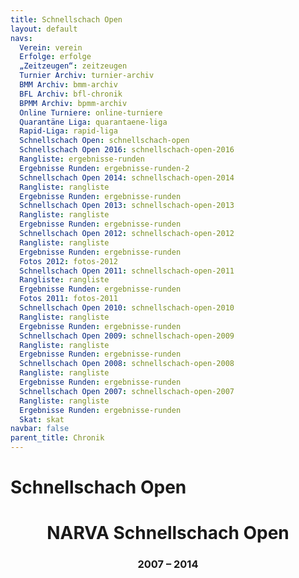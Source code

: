 ```yaml
---
title: Schnellschach Open 
layout: default
navs:
  Verein: verein
  Erfolge: erfolge
  „Zeitzeugen“: zeitzeugen
  Turnier Archiv: turnier-archiv
  BMM Archiv: bmm-archiv
  BFL Archiv: bfl-chronik
  BPMM Archiv: bpmm-archiv
  Online Turniere: online-turniere
  Quarantäne Liga: quarantaene-liga
  Rapid-Liga: rapid-liga
  Schnellschach Open: schnellschach-open
  Schnellschach Open 2016: schnellschach-open-2016
  Rangliste: ergebnisse-runden
  Ergebnisse Runden: ergebnisse-runden-2
  Schnellschach Open 2014: schnellschach-open-2014
  Rangliste: rangliste
  Ergebnisse Runden: ergebnisse-runden
  Schnellschach Open 2013: schnellschach-open-2013
  Rangliste: rangliste
  Ergebnisse Runden: ergebnisse-runden
  Schnellschach Open 2012: schnellschach-open-2012
  Rangliste: rangliste
  Ergebnisse Runden: ergebnisse-runden
  Fotos 2012: fotos-2012
  Schnellschach Open 2011: schnellschach-open-2011
  Rangliste: rangliste
  Ergebnisse Runden: ergebnisse-runden
  Fotos 2011: fotos-2011
  Schnellschach Open 2010: schnellschach-open-2010
  Rangliste: rangliste
  Ergebnisse Runden: ergebnisse-runden
  Schnellschach Open 2009: schnellschach-open-2009
  Rangliste: rangliste
  Ergebnisse Runden: ergebnisse-runden
  Schnellschach Open 2008: schnellschach-open-2008
  Rangliste: rangliste
  Ergebnisse Runden: ergebnisse-runden
  Schnellschach Open 2007: schnellschach-open-2007
  Rangliste: rangliste
  Ergebnisse Runden: ergebnisse-runden
  Skat: skat
navbar: false
parent_title: Chronik
---
```

<div class="post-128 page type-page status-publish hentry" id="post-128">
<h1 class="entry-title">Schnellschach Open</h1>
<div class="entry-content">
<h1 class="heading1" id="a1" style="text-align: center;">NARVA Schnellschach Open</h1>
<h3 class="heading3" id="a2" style="text-align: center;">2007 – 2014</h3>
<div class="supsystic-table-loader spinner"></div><div class="supsystic-tables-wrap" id="supsystic-table-9_16550" style=" visibility: hidden; "><table class="supsystic-table border compact nowrap lightboxImg cell-border" data-auto-index="off" data-currency-format="$1,000.00" data-date-format="DD.MM.YYYY" data-features='["auto_width","after_table_loaded_script"]' data-from-history="0" data-head="on" data-head-rows-count="1" data-id="9" data-lang="German" data-lightbox-img="" data-merged="[]" data-override='{"emptyTable":"","info":"","infoEmpty":"","infoFiltered":"","lengthMenu":"","search":"","zeroRecords":"","file":"German"}' data-pagination-length="50,100,All" data-percent-format="10.00%" data-responsive-mode="0" data-search-value="" data-searching-settings='{"minChars":"0"}' data-time-format="HH:mm" data-title="Die Sieger" data-view-id="9_16550" id="supsystic-table-9"><thead><tr><th class="bold htCenter color-121111 bg-5893a3" data-cell-id="A1" data-cell-type="text" data-db-index="1" data-order="Jahr" data-original-value="Jahr" data-x="0" data-y="1">Jahr </th><th class="bold htCenter color-121111 bg-5893a3" data-cell-id="B1" data-cell-type="text" data-db-index="1" data-order="Sieger" data-original-value="Sieger" data-x="1" data-y="1">Sieger </th><th class="bold htCenter color-121111 bg-5893a3" data-cell-id="C1" data-cell-type="text" data-db-index="1" data-order="Verein" data-original-value="Verein" data-x="2" data-y="1">Verein </th></tr></thead><tbody><tr><td class="" data-cell-format-type="number" data-cell-id="A2" data-cell-type="text" data-db-index="2" data-order="2016" data-original-value="2016" data-x="0" data-y="2">2016 </td><td class="" data-cell-id="B2" data-cell-type="text" data-db-index="2" data-order="Peter Hintze" data-original-value="Peter Hintze" data-x="1" data-y="2">Peter Hintze </td><td class="" data-cell-id="C2" data-cell-type="text" data-db-index="2" data-order="SC Zugzwang 95 e.V." data-original-value="SC Zugzwang 95 e.V." data-x="2" data-y="2">SC Zugzwang 95 e.V. </td></tr><tr><td class="bg-d9d0d9" data-cell-format-type="number" data-cell-id="A3" data-cell-type="text" data-db-index="3" data-order="2015" data-original-value="2015" data-x="0" data-y="3">2015 </td><td class="bg-d9d0d9" data-cell-id="B3" data-cell-type="text" data-db-index="3" data-order="kein Turnier" data-original-value="kein Turnier" data-x="1" data-y="3">kein Turnier </td><td class="bg-d9d0d9" data-cell-id="C3" data-cell-type="text" data-db-index="3" data-order="" data-original-value="" data-x="2" data-y="3"></td></tr><tr><td class="" data-cell-format-type="number" data-cell-id="A4" data-cell-type="text" data-db-index="4" data-order="2014" data-original-value="2014" data-x="0" data-y="4">2014 </td><td class="" data-cell-id="B4" data-cell-type="text" data-db-index="4" data-order="Lars Vollbrecht " data-original-value="Lars Vollbrecht " data-x="1" data-y="4">Lars Vollbrecht </td><td class="" data-cell-id="C4" data-cell-type="text" data-db-index="4" data-order="SF Siemensstadt " data-original-value="SF Siemensstadt " data-x="2" data-y="4">SF Siemensstadt </td></tr><tr><td class="" data-cell-format-type="number" data-cell-id="A5" data-cell-type="text" data-db-index="5" data-order="2013" data-original-value="2013" data-x="0" data-y="5">2013 </td><td class="" data-cell-id="B5" data-cell-type="text" data-db-index="5" data-order="GM Sergey Kalinitschew" data-original-value="GM Sergey Kalinitschew" data-x="1" data-y="5">GM Sergey Kalinitschew </td><td class="" data-cell-id="C5" data-cell-type="text" data-db-index="5" data-order="SC Kreuzberg e.V. " data-original-value="SC Kreuzberg e.V. " data-x="2" data-y="5">SC Kreuzberg e.V. </td></tr><tr><td class="" data-cell-format-type="number" data-cell-id="A6" data-cell-type="text" data-db-index="6" data-order="2012" data-original-value="2012" data-x="0" data-y="6">2012 </td><td class="" data-cell-id="B6" data-cell-type="text" data-db-index="6" data-order="GM Martin Krämer " data-original-value="GM Martin Krämer " data-x="1" data-y="6">GM Martin Krämer </td><td class="" data-cell-id="C6" data-cell-type="text" data-db-index="6" data-order="Sfrd. Berlin 1903 e.V. " data-original-value="Sfrd. Berlin 1903 e.V. " data-x="2" data-y="6">Sfrd. Berlin 1903 e.V. </td></tr><tr><td class="" data-cell-format-type="number" data-cell-id="A7" data-cell-type="text" data-db-index="7" data-order="2011" data-original-value="2011" data-x="0" data-y="7">2011 </td><td class="" data-cell-id="B7" data-cell-type="text" data-db-index="7" data-order="IM Ulf von Herman " data-original-value="IM Ulf von Herman " data-x="1" data-y="7">IM Ulf von Herman </td><td class="" data-cell-id="C7" data-cell-type="text" data-db-index="7" data-order="SK König Tegel 1949 e.V. " data-original-value="SK König Tegel 1949 e.V. " data-x="2" data-y="7">SK König Tegel 1949 e.V. </td></tr><tr><td class="" data-cell-format-type="number" data-cell-id="A8" data-cell-type="text" data-db-index="8" data-order="2010" data-original-value="2010" data-x="0" data-y="8">2010 </td><td class="" data-cell-id="B8" data-cell-type="text" data-db-index="8" data-order="FM Dirk Paulsen " data-original-value="FM Dirk Paulsen " data-x="1" data-y="8">FM Dirk Paulsen </td><td class="" data-cell-id="C8" data-cell-type="text" data-db-index="8" data-order="SG Lasker Steglitz-Wilmersdorf " data-original-value="SG Lasker Steglitz-Wilmersdorf " data-x="2" data-y="8">SG Lasker Steglitz-Wilmersdorf </td></tr><tr><td class="" data-cell-format-type="number" data-cell-id="A9" data-cell-type="text" data-db-index="9" data-order="2009" data-original-value="2009" data-x="0" data-y="9">2009 </td><td class="" data-cell-id="B9" data-cell-type="text" data-db-index="9" data-order="Manfred Lenhardt " data-original-value="Manfred Lenhardt " data-x="1" data-y="9">Manfred Lenhardt </td><td class="" data-cell-id="C9" data-cell-type="text" data-db-index="9" data-order="SC Weisse Dame " data-original-value="SC Weisse Dame " data-x="2" data-y="9">SC Weisse Dame </td></tr><tr><td class="" data-cell-format-type="number" data-cell-id="A10" data-cell-type="text" data-db-index="10" data-order="2008" data-original-value="2008" data-x="0" data-y="10">2008 </td><td class="" data-cell-id="B10" data-cell-type="text" data-db-index="10" data-order="Peter Hintze " data-original-value="Peter Hintze " data-x="1" data-y="10">Peter Hintze </td><td class="" data-cell-id="C10" data-cell-type="text" data-db-index="10" data-order="SC Zugzwang 95 e.V. " data-original-value="SC Zugzwang 95 e.V. " data-x="2" data-y="10">SC Zugzwang 95 e.V. </td></tr><tr><td class="" data-cell-format-type="number" data-cell-id="A11" data-cell-type="text" data-db-index="11" data-order="2007" data-original-value="2007" data-x="0" data-y="11">2007 </td><td class="" data-cell-id="B11" data-cell-type="text" data-db-index="11" data-order="Gregor Spieß " data-original-value="Gregor Spieß " data-x="1" data-y="11">Gregor Spieß </td><td class="" data-cell-id="C11" data-cell-type="text" data-db-index="11" data-order="SV Empor Berlin " data-original-value="SV Empor Berlin " data-x="2" data-y="11">SV Empor Berlin </td></tr></tbody></table><!-- /#supsystic-table-9.supsystic-table --></div><!-- /.supsystic-tables-wrap --><!-- Tables Generator by Supsystic --><!-- Version:1.10.12 --><!-- http://supsystic.com/ -->
<div class="supsystic-table-loader spinner"></div><div class="supsystic-tables-wrap" id="supsystic-table-10_21663" style=" visibility: hidden; "><table class="supsystic-table border compact nowrap lightboxImg cell-border" data-auto-index="off" data-currency-format="$1,000.00" data-date-format="DD.MM.YYYY" data-features='["auto_width"]' data-from-history="0" data-head="on" data-id="10" data-lang="German" data-lightbox-img="" data-merged="[]" data-override='{"file":"German","emptyTable":"","info":"","infoEmpty":"","infoFiltered":"","lengthMenu":"","search":"","zeroRecords":""}' data-pagination-length="50,100,All" data-percent-format="10.00%" data-responsive-mode="0" data-search-value="" data-time-format="HH:mm" data-title="Der Beste U18 Spieler" data-view-id="10_21663" id="supsystic-table-10"><thead><tr><th class="bold color-080808 htCenter bg-5893a3" data-cell-id="A1" data-cell-type="text" data-db-index="1" data-order="Jahr" data-original-value="Jahr" data-x="0" data-y="1">Jahr </th><th class="bold color-080808 htCenter bg-5893a3" data-cell-id="B1" data-cell-type="text" data-db-index="1" data-order="Sieger" data-original-value="Sieger" data-x="1" data-y="1">Sieger </th><th class="bold color-080808 htCenter bg-5893a3" data-cell-id="C1" data-cell-type="text" data-db-index="1" data-order="Verein" data-original-value="Verein" data-x="2" data-y="1">Verein </th></tr></thead><tbody><tr><td class="" data-cell-id="A2" data-cell-type="text" data-db-index="2" data-order="2016" data-original-value="2016" data-x="0" data-y="2">2016 </td><td class="" data-cell-id="B2" data-cell-type="text" data-db-index="2" data-order="Nikolai Nitsche" data-original-value="Nikolai Nitsche" data-x="1" data-y="2">Nikolai Nitsche </td><td class="" data-cell-id="C2" data-cell-type="text" data-db-index="2" data-order="SV Empor Berlin" data-original-value="SV Empor Berlin" data-x="2" data-y="2">SV Empor Berlin </td></tr><tr><td class="bg-d9d0d9" data-cell-id="A3" data-cell-type="text" data-db-index="3" data-order="2015" data-original-value="2015" data-x="0" data-y="3">2015 </td><td class="bg-d9d0d9" data-cell-id="B3" data-cell-type="text" data-db-index="3" data-order="kein Turnier" data-original-value="kein Turnier" data-x="1" data-y="3">kein Turnier </td><td class="bg-d9d0d9" data-cell-id="C3" data-cell-type="text" data-db-index="3" data-order="" data-original-value="" data-x="2" data-y="3"></td></tr><tr><td class="" data-cell-id="A4" data-cell-type="text" data-db-index="4" data-order="2014" data-original-value="2014" data-x="0" data-y="4">2014 </td><td class="" data-cell-id="B4" data-cell-type="text" data-db-index="4" data-order="keiner am Start " data-original-value="keiner am Start " data-x="1" data-y="4">keiner am Start </td><td class="" data-cell-id="C4" data-cell-type="text" data-db-index="4" data-order="" data-original-value="" data-x="2" data-y="4"></td></tr><tr><td class="" data-cell-id="A5" data-cell-type="text" data-db-index="5" data-order="2013" data-original-value="2013" data-x="0" data-y="5">2013 </td><td class="" data-cell-id="B5" data-cell-type="text" data-db-index="5" data-order="Jirawat Wierzbicki " data-original-value="Jirawat Wierzbicki " data-x="1" data-y="5">Jirawat Wierzbicki </td><td class="" data-cell-id="C5" data-cell-type="text" data-db-index="5" data-order="TuS Makkabi Berlin " data-original-value="TuS Makkabi Berlin " data-x="2" data-y="5">TuS Makkabi Berlin </td></tr><tr><td class="" data-cell-id="A6" data-cell-type="text" data-db-index="6" data-order="2012" data-original-value="2012" data-x="0" data-y="6">2012 </td><td class="" data-cell-id="B6" data-cell-type="text" data-db-index="6" data-order="Nils Torzinski " data-original-value="Nils Torzinski " data-x="1" data-y="6">Nils Torzinski </td><td class="" data-cell-id="C6" data-cell-type="text" data-db-index="6" data-order="Schachunion Berlin e.V. " data-original-value="Schachunion Berlin e.V. " data-x="2" data-y="6">Schachunion Berlin e.V. </td></tr><tr><td class="" data-cell-id="A7" data-cell-type="text" data-db-index="7" data-order="2011" data-original-value="2011" data-x="0" data-y="7">2011 </td><td class="" data-cell-id="B7" data-cell-type="text" data-db-index="7" data-order="Jirawat Wierzbicki " data-original-value="Jirawat Wierzbicki " data-x="1" data-y="7">Jirawat Wierzbicki </td><td class="" data-cell-id="C7" data-cell-type="text" data-db-index="7" data-order="TuS Makkabi Berlin " data-original-value="TuS Makkabi Berlin " data-x="2" data-y="7">TuS Makkabi Berlin </td></tr><tr><td class="" data-cell-id="A8" data-cell-type="text" data-db-index="8" data-order="2010" data-original-value="2010" data-x="0" data-y="8">2010 </td><td class="" data-cell-id="B8" data-cell-type="text" data-db-index="8" data-order="Caner Kazman " data-original-value="Caner Kazman " data-x="1" data-y="8">Caner Kazman </td><td class="" data-cell-id="C8" data-cell-type="text" data-db-index="8" data-order="SV Empor Berlin " data-original-value="SV Empor Berlin " data-x="2" data-y="8">SV Empor Berlin </td></tr><tr><td class="" data-cell-id="A9" data-cell-type="text" data-db-index="9" data-order="2009" data-original-value="2009" data-x="0" data-y="9">2009 </td><td class="" data-cell-id="B9" data-cell-type="text" data-db-index="9" data-order="Jirawat Wierzbicki " data-original-value="Jirawat Wierzbicki " data-x="1" data-y="9">Jirawat Wierzbicki </td><td class="" data-cell-id="C9" data-cell-type="text" data-db-index="9" data-order="SG Grün-Weiß Baumschulenweg " data-original-value="SG Grün-Weiß Baumschulenweg " data-x="2" data-y="9">SG Grün-Weiß Baumschulenweg </td></tr><tr><td class="" data-cell-id="A10" data-cell-type="text" data-db-index="10" data-order="2008" data-original-value="2008" data-x="0" data-y="10">2008 </td><td class="" data-cell-id="B10" data-cell-type="text" data-db-index="10" data-order="Cosmin Alexandru Ivascu " data-original-value="Cosmin Alexandru Ivascu " data-x="1" data-y="10">Cosmin Alexandru Ivascu </td><td class="" data-cell-id="C10" data-cell-type="text" data-db-index="10" data-order="SC Rotation Pankow " data-original-value="SC Rotation Pankow " data-x="2" data-y="10">SC Rotation Pankow </td></tr><tr><td class="" data-cell-id="A11" data-cell-type="text" data-db-index="11" data-order="2007" data-original-value="2007" data-x="0" data-y="11">2007 </td><td class="" data-cell-id="B11" data-cell-type="text" data-db-index="11" data-order="Friedrich Koch " data-original-value="Friedrich Koch " data-x="1" data-y="11">Friedrich Koch </td><td class="" data-cell-id="C11" data-cell-type="text" data-db-index="11" data-order="SV Empor Berlin " data-original-value="SV Empor Berlin " data-x="2" data-y="11">SV Empor Berlin </td></tr></tbody></table><!-- /#supsystic-table-10.supsystic-table --></div><!-- /.supsystic-tables-wrap --><!-- Tables Generator by Supsystic --><!-- Version:1.10.12 --><!-- http://supsystic.com/ -->
<div class="supsystic-table-loader spinner"></div><div class="supsystic-tables-wrap" id="supsystic-table-11_36486" style=" visibility: hidden; "><table class="supsystic-table border compact nowrap lightboxImg cell-border" data-auto-index="off" data-currency-format="$1,000.00" data-date-format="DD.MM.YYYY" data-features='["auto_width"]' data-from-history="0" data-head="on" data-id="11" data-lang="German" data-lightbox-img="" data-merged="[]" data-override='{"file":"German","emptyTable":"","info":"","infoEmpty":"","infoFiltered":"","lengthMenu":"","search":"","zeroRecords":""}' data-pagination-length="50,100,All" data-percent-format="10.00%" data-responsive-mode="0" data-search-value="" data-time-format="HH:mm" data-title="Der Beste Senior" data-view-id="11_36486" id="supsystic-table-11"><thead><tr><th class="bold color-0a0a0a htCenter bg-5893a3" data-cell-id="A1" data-cell-type="text" data-db-index="1" data-order="Jahr" data-original-value="Jahr" data-x="0" data-y="1">Jahr </th><th class="bold color-0a0a0a htCenter bg-5893a3" data-cell-id="B1" data-cell-type="text" data-db-index="1" data-order="Sieger" data-original-value="Sieger" data-x="1" data-y="1">Sieger </th><th class="bold color-0a0a0a htCenter bg-5893a3" data-cell-id="C1" data-cell-type="text" data-db-index="1" data-order="Verein" data-original-value="Verein" data-x="2" data-y="1">Verein </th></tr></thead><tbody><tr><td class="" data-cell-id="A2" data-cell-type="text" data-db-index="2" data-order="2016" data-original-value="2016" data-x="0" data-y="2">2016 </td><td class="" data-cell-id="B2" data-cell-type="text" data-db-index="2" data-order="Dr.Hans Dieter Maetzing " data-original-value="Dr.Hans Dieter Maetzing " data-x="1" data-y="2">Dr.Hans Dieter Maetzing </td><td class="" data-cell-id="C2" data-cell-type="text" data-db-index="2" data-order="SG Narva Berlin e.V. " data-original-value="SG Narva Berlin e.V. " data-x="2" data-y="2">SG Narva Berlin e.V. </td></tr><tr><td class="bg-d9d0d9" data-cell-id="A3" data-cell-type="text" data-db-index="3" data-order="2015" data-original-value="2015" data-x="0" data-y="3">2015 </td><td class="bg-d9d0d9" data-cell-id="B3" data-cell-type="text" data-db-index="3" data-order="kein Turnier" data-original-value="kein Turnier" data-x="1" data-y="3">kein Turnier </td><td class="bg-d9d0d9" data-cell-id="C3" data-cell-type="text" data-db-index="3" data-order="" data-original-value="" data-x="2" data-y="3"></td></tr><tr><td class="" data-cell-id="A4" data-cell-type="text" data-db-index="4" data-order="2014" data-original-value="2014" data-x="0" data-y="4">2014 </td><td class="" data-cell-id="B4" data-cell-type="text" data-db-index="4" data-order="Dr.Hans Dieter Maetzing " data-original-value="Dr.Hans Dieter Maetzing " data-x="1" data-y="4">Dr.Hans Dieter Maetzing </td><td class="" data-cell-id="C4" data-cell-type="text" data-db-index="4" data-order="SG Narva Berlin e.V. " data-original-value="SG Narva Berlin e.V. " data-x="2" data-y="4">SG Narva Berlin e.V. </td></tr><tr><td class="" data-cell-id="A5" data-cell-type="text" data-db-index="5" data-order="2013" data-original-value="2013" data-x="0" data-y="5">2013 </td><td class="" data-cell-id="B5" data-cell-type="text" data-db-index="5" data-order="Dr.Hans Dieter Maetzing " data-original-value="Dr.Hans Dieter Maetzing " data-x="1" data-y="5">Dr.Hans Dieter Maetzing </td><td class="" data-cell-id="C5" data-cell-type="text" data-db-index="5" data-order="SG Narva Berlin e.V. " data-original-value="SG Narva Berlin e.V. " data-x="2" data-y="5">SG Narva Berlin e.V. </td></tr><tr><td class="" data-cell-id="A6" data-cell-type="text" data-db-index="6" data-order="2012" data-original-value="2012" data-x="0" data-y="6">2012 </td><td class="" data-cell-id="B6" data-cell-type="text" data-db-index="6" data-order="Dr.Hans Dieter Maetzing " data-original-value="Dr.Hans Dieter Maetzing " data-x="1" data-y="6">Dr.Hans Dieter Maetzing </td><td class="" data-cell-id="C6" data-cell-type="text" data-db-index="6" data-order="SG Narva Berlin e.V. " data-original-value="SG Narva Berlin e.V. " data-x="2" data-y="6">SG Narva Berlin e.V. </td></tr><tr><td class="" data-cell-id="A7" data-cell-type="text" data-db-index="7" data-order="2011" data-original-value="2011" data-x="0" data-y="7">2011 </td><td class="" data-cell-id="B7" data-cell-type="text" data-db-index="7" data-order="Erik Allgaier " data-original-value="Erik Allgaier " data-x="1" data-y="7">Erik Allgaier </td><td class="" data-cell-id="C7" data-cell-type="text" data-db-index="7" data-order="Betriebsschach BVG Helmholtz " data-original-value="Betriebsschach BVG Helmholtz " data-x="2" data-y="7">Betriebsschach BVG Helmholtz </td></tr><tr><td class="" data-cell-id="A8" data-cell-type="text" data-db-index="8" data-order="2010" data-original-value="2010" data-x="0" data-y="8">2010 </td><td class="" data-cell-id="B8" data-cell-type="text" data-db-index="8" data-order="Werner Püschel " data-original-value="Werner Püschel " data-x="1" data-y="8">Werner Püschel </td><td class="" data-cell-id="C8" data-cell-type="text" data-db-index="8" data-order="SG Lasker Steglitz-Wilmersdorf " data-original-value="SG Lasker Steglitz-Wilmersdorf " data-x="2" data-y="8">SG Lasker Steglitz-Wilmersdorf </td></tr><tr><td class="" data-cell-id="A9" data-cell-type="text" data-db-index="9" data-order="2009" data-original-value="2009" data-x="0" data-y="9">2009 </td><td class="" data-cell-id="B9" data-cell-type="text" data-db-index="9" data-order="Dr.Hans Dieter Maetzing " data-original-value="Dr.Hans Dieter Maetzing " data-x="1" data-y="9">Dr.Hans Dieter Maetzing </td><td class="" data-cell-id="C9" data-cell-type="text" data-db-index="9" data-order="SG Narva Berlin e.V. " data-original-value="SG Narva Berlin e.V. " data-x="2" data-y="9">SG Narva Berlin e.V. </td></tr><tr><td class="" data-cell-id="A10" data-cell-type="text" data-db-index="10" data-order="2008" data-original-value="2008" data-x="0" data-y="10">2008 </td><td class="" data-cell-id="B10" data-cell-type="text" data-db-index="10" data-order="Horst Kaiser " data-original-value="Horst Kaiser " data-x="1" data-y="10">Horst Kaiser </td><td class="" data-cell-id="C10" data-cell-type="text" data-db-index="10" data-order="DB/BSW Deutsche Bahn " data-original-value="DB/BSW Deutsche Bahn " data-x="2" data-y="10">DB/BSW Deutsche Bahn </td></tr><tr><td class="" data-cell-id="A11" data-cell-type="text" data-db-index="11" data-order="2007" data-original-value="2007" data-x="0" data-y="11">2007 </td><td class="" data-cell-id="B11" data-cell-type="text" data-db-index="11" data-order="nicht ausgewertet " data-original-value="nicht ausgewertet " data-x="1" data-y="11">nicht ausgewertet </td><td class="" data-cell-id="C11" data-cell-type="text" data-db-index="11" data-order="" data-original-value="" data-x="2" data-y="11"></td></tr></tbody></table><!-- /#supsystic-table-11.supsystic-table --></div><!-- /.supsystic-tables-wrap --><!-- Tables Generator by Supsystic --><!-- Version:1.10.12 --><!-- http://supsystic.com/ -->
<div class="supsystic-table-loader spinner"></div><div class="supsystic-tables-wrap" id="supsystic-table-12_44160" style=" visibility: hidden; "><table class="supsystic-table border compact nowrap lightboxImg cell-border" data-auto-index="off" data-currency-format="$1,000.00" data-date-format="DD.MM.YYYY" data-features='["auto_width"]' data-from-history="0" data-head="on" data-id="12" data-lang="German" data-lightbox-img="" data-merged="[]" data-override='{"file":"German","emptyTable":"","info":"","infoEmpty":"","infoFiltered":"","lengthMenu":"","search":"","zeroRecords":""}' data-pagination-length="50,100,All" data-percent-format="10.00%" data-responsive-mode="0" data-search-value="" data-time-format="HH:mm" data-title="Der Beste Narva Spieler" data-view-id="12_44160" id="supsystic-table-12"><thead><tr><th class="bold color-080808 bg-5893a3 htCenter" data-cell-id="A1" data-cell-type="text" data-db-index="1" data-order="Jahr" data-original-value="Jahr" data-x="0" data-y="1">Jahr </th><th class="bold color-080808 bg-5893a3 htCenter" data-cell-id="B1" data-cell-type="text" data-db-index="1" data-order="Sieger" data-original-value="Sieger" data-x="1" data-y="1">Sieger </th><th class="bold color-080808 bg-5893a3 htCenter" data-cell-id="C1" data-cell-type="text" data-db-index="1" data-order="Platz Gesamt" data-original-value="Platz Gesamt" data-x="2" data-y="1">Platz Gesamt </th></tr></thead><tbody><tr><td class="" data-cell-id="A2" data-cell-type="text" data-db-index="2" data-order="2016" data-original-value="2016" data-x="0" data-y="2">2016 </td><td class="" data-cell-id="B2" data-cell-type="text" data-db-index="2" data-order="Rudolf Lange" data-original-value="Rudolf Lange" data-x="1" data-y="2">Rudolf Lange </td><td class="" data-cell-id="C2" data-cell-type="text" data-db-index="2" data-order="8." data-original-value="8." data-x="2" data-y="2">8. </td></tr><tr><td class="bg-d9d0d9" data-cell-id="A3" data-cell-type="text" data-db-index="3" data-order="2015" data-original-value="2015" data-x="0" data-y="3">2015 </td><td class="bg-d9d0d9" data-cell-id="B3" data-cell-type="text" data-db-index="3" data-order="kein Turnier" data-original-value="kein Turnier" data-x="1" data-y="3">kein Turnier </td><td class="bg-d9d0d9" data-cell-id="C3" data-cell-type="text" data-db-index="3" data-order="" data-original-value="" data-x="2" data-y="3"></td></tr><tr><td class="" data-cell-id="A4" data-cell-type="text" data-db-index="4" data-order="2014" data-original-value="2014" data-x="0" data-y="4">2014 </td><td class="" data-cell-id="B4" data-cell-type="text" data-db-index="4" data-order="Rudolf Lange " data-original-value="Rudolf Lange " data-x="1" data-y="4">Rudolf Lange </td><td class="" data-cell-id="C4" data-cell-type="text" data-db-index="4" data-order="4." data-original-value="4." data-x="2" data-y="4">4. </td></tr><tr><td class="" data-cell-id="A5" data-cell-type="text" data-db-index="5" data-order="2013" data-original-value="2013" data-x="0" data-y="5">2013 </td><td class="" data-cell-id="B5" data-cell-type="text" data-db-index="5" data-order="Dr.Hans Dieter Maetzing " data-original-value="Dr.Hans Dieter Maetzing " data-x="1" data-y="5">Dr.Hans Dieter Maetzing </td><td class="" data-cell-id="C5" data-cell-type="text" data-db-index="5" data-order="9." data-original-value="9." data-x="2" data-y="5">9. </td></tr><tr><td class="" data-cell-id="A6" data-cell-type="text" data-db-index="6" data-order="2012" data-original-value="2012" data-x="0" data-y="6">2012 </td><td class="" data-cell-id="B6" data-cell-type="text" data-db-index="6" data-order="Dr.Hans Dieter Maetzing " data-original-value="Dr.Hans Dieter Maetzing " data-x="1" data-y="6">Dr.Hans Dieter Maetzing </td><td class="" data-cell-id="C6" data-cell-type="text" data-db-index="6" data-order="11." data-original-value="11." data-x="2" data-y="6">11. </td></tr><tr><td class="" data-cell-id="A7" data-cell-type="text" data-db-index="7" data-order="2011" data-original-value="2011" data-x="0" data-y="7">2011 </td><td class="" data-cell-id="B7" data-cell-type="text" data-db-index="7" data-order="Tomas Segerberg " data-original-value="Tomas Segerberg " data-x="1" data-y="7">Tomas Segerberg </td><td class="" data-cell-id="C7" data-cell-type="text" data-db-index="7" data-order="5." data-original-value="5." data-x="2" data-y="7">5. </td></tr><tr><td class="" data-cell-id="A8" data-cell-type="text" data-db-index="8" data-order="2010" data-original-value="2010" data-x="0" data-y="8">2010 </td><td class="" data-cell-id="B8" data-cell-type="text" data-db-index="8" data-order="Rudolf Lange " data-original-value="Rudolf Lange " data-x="1" data-y="8">Rudolf Lange </td><td class="" data-cell-id="C8" data-cell-type="text" data-db-index="8" data-order="14." data-original-value="14." data-x="2" data-y="8">14. </td></tr><tr><td class="" data-cell-id="A9" data-cell-type="text" data-db-index="9" data-order="2009" data-original-value="2009" data-x="0" data-y="9">2009 </td><td class="" data-cell-id="B9" data-cell-type="text" data-db-index="9" data-order="Dr.Hans Dieter Maetzing " data-original-value="Dr.Hans Dieter Maetzing " data-x="1" data-y="9">Dr.Hans Dieter Maetzing </td><td class="" data-cell-id="C9" data-cell-type="text" data-db-index="9" data-order="4." data-original-value="4." data-x="2" data-y="9">4. </td></tr><tr><td class="" data-cell-id="A10" data-cell-type="text" data-db-index="10" data-order="2008" data-original-value="2008" data-x="0" data-y="10">2008 </td><td class="" data-cell-id="B10" data-cell-type="text" data-db-index="10" data-order="Rudolf Dvorsky " data-original-value="Rudolf Dvorsky " data-x="1" data-y="10">Rudolf Dvorsky </td><td class="" data-cell-id="C10" data-cell-type="text" data-db-index="10" data-order="5." data-original-value="5." data-x="2" data-y="10">5. </td></tr><tr><td class="" data-cell-id="A11" data-cell-type="text" data-db-index="11" data-order="2007" data-original-value="2007" data-x="0" data-y="11">2007 </td><td class="" data-cell-id="B11" data-cell-type="text" data-db-index="11" data-order="Rudolf Dvorsky " data-original-value="Rudolf Dvorsky " data-x="1" data-y="11">Rudolf Dvorsky </td><td class="" data-cell-id="C11" data-cell-type="text" data-db-index="11" data-order="10." data-original-value="10." data-x="2" data-y="11">10. </td></tr></tbody></table><!-- /#supsystic-table-12.supsystic-table --></div><!-- /.supsystic-tables-wrap --><!-- Tables Generator by Supsystic --><!-- Version:1.10.12 --><!-- http://supsystic.com/ -->
<div class="supsystic-table-loader spinner"></div><div class="supsystic-tables-wrap" id="supsystic-table-13_17271" style=" visibility: hidden; "><table class="supsystic-table border compact nowrap lightboxImg cell-border" data-auto-index="off" data-currency-format="$1,000.00" data-date-format="DD.MM.YYYY" data-features='["auto_width"]' data-from-history="0" data-head="on" data-id="13" data-lang="German" data-lightbox-img="" data-merged="[]" data-override='{"file":"German","emptyTable":"","info":"","infoEmpty":"","infoFiltered":"","lengthMenu":"","search":"","zeroRecords":""}' data-pagination-length="50,100,All" data-percent-format="10.00%" data-responsive-mode="0" data-search-value="" data-time-format="HH:mm" data-title="Schnellschach Open Rangliste" data-view-id="13_17271" id="supsystic-table-13"><thead><tr><th class="bold color-000000 htCenter bg-5893a3" data-cell-id="A1" data-cell-type="text" data-db-index="1" data-order="Name" data-original-value="Name" data-x="0" data-y="1">Name </th><th class="bold color-000000 htCenter bg-5893a3" data-cell-id="B1" data-cell-type="text" data-db-index="1" data-order="Punkte" data-original-value="Punkte" data-x="1" data-y="1">Punkte </th><th class="bold color-000000 htCenter bg-5893a3" data-cell-id="C1" data-cell-type="text" data-db-index="1" data-order="Teilnahmen" data-original-value="Teilnahmen" data-x="2" data-y="1">Teilnahmen </th></tr></thead><tbody><tr><td class="" data-cell-id="A2" data-cell-type="text" data-db-index="2" data-order="Lange,Rudolf" data-original-value="Lange,Rudolf" data-x="0" data-y="2">Lange,Rudolf </td><td class="" data-cell-id="B2" data-cell-type="text" data-db-index="2" data-order="22,0" data-original-value="22,0" data-x="1" data-y="2">22,0 </td><td class="" data-cell-id="C2" data-cell-type="text" data-db-index="2" data-order="7" data-original-value="7" data-x="2" data-y="2">7 </td></tr><tr><td class="" data-cell-id="A3" data-cell-type="text" data-db-index="3" data-order="Hahlbohm,Matthias" data-original-value="Hahlbohm,Matthias" data-x="0" data-y="3">Hahlbohm,Matthias </td><td class="" data-cell-id="B3" data-cell-type="text" data-db-index="3" data-order="18,5" data-original-value="18,5" data-x="1" data-y="3">18,5 </td><td class="" data-cell-id="C3" data-cell-type="text" data-db-index="3" data-order="5" data-original-value="5" data-x="2" data-y="3">5 </td></tr><tr><td class="" data-cell-id="A4" data-cell-type="text" data-db-index="4" data-order="Maetzing,Hans-Dieter,Dr." data-original-value="Maetzing,Hans-Dieter,Dr." data-x="0" data-y="4">Maetzing,Hans-Dieter,Dr. </td><td class="" data-cell-id="B4" data-cell-type="text" data-db-index="4" data-order="18,0" data-original-value="18,0" data-x="1" data-y="4">18,0 </td><td class="" data-cell-id="C4" data-cell-type="text" data-db-index="4" data-order="5" data-original-value="5" data-x="2" data-y="4">5 </td></tr><tr><td class="" data-cell-id="A5" data-cell-type="text" data-db-index="5" data-order="Pröschild,Matthias" data-original-value="Pröschild,Matthias" data-x="0" data-y="5">Pröschild,Matthias </td><td class="" data-cell-id="B5" data-cell-type="text" data-db-index="5" data-order="14,5" data-original-value="14,5" data-x="1" data-y="5">14,5 </td><td class="" data-cell-id="C5" data-cell-type="text" data-db-index="5" data-order="4" data-original-value="4" data-x="2" data-y="5">4 </td></tr><tr><td class="" data-cell-id="A6" data-cell-type="text" data-db-index="6" data-order="Wierzbicki,Jan-Daniel" data-original-value="Wierzbicki,Jan-Daniel" data-x="0" data-y="6">Wierzbicki,Jan-Daniel </td><td class="" data-cell-id="B6" data-cell-type="text" data-db-index="6" data-order="14,5" data-original-value="14,5" data-x="1" data-y="6">14,5 </td><td class="" data-cell-id="C6" data-cell-type="text" data-db-index="6" data-order="4" data-original-value="4" data-x="2" data-y="6">4 </td></tr><tr><td class="" data-cell-id="A7" data-cell-type="text" data-db-index="7" data-order="Fitzke,Ulrich" data-original-value="Fitzke,Ulrich" data-x="0" data-y="7">Fitzke,Ulrich </td><td class="" data-cell-id="B7" data-cell-type="text" data-db-index="7" data-order="14,5" data-original-value="14,5" data-x="1" data-y="7">14,5 </td><td class="" data-cell-id="C7" data-cell-type="text" data-db-index="7" data-order="5" data-original-value="5" data-x="2" data-y="7">5 </td></tr><tr><td class="" data-cell-id="A8" data-cell-type="text" data-db-index="8" data-order="Zeidler,Uwe" data-original-value="Zeidler,Uwe" data-x="0" data-y="8">Zeidler,Uwe </td><td class="" data-cell-id="B8" data-cell-type="text" data-db-index="8" data-order="14,5" data-original-value="14,5" data-x="1" data-y="8">14,5 </td><td class="" data-cell-id="C8" data-cell-type="text" data-db-index="8" data-order="4" data-original-value="4" data-x="2" data-y="8">4 </td></tr><tr><td class="" data-cell-id="A9" data-cell-type="text" data-db-index="9" data-order="Segerberg,Tomas" data-original-value="Segerberg,Tomas" data-x="0" data-y="9">Segerberg,Tomas </td><td class="" data-cell-id="B9" data-cell-type="text" data-db-index="9" data-order="13,5" data-original-value="13,5" data-x="1" data-y="9">13,5 </td><td class="" data-cell-id="C9" data-cell-type="text" data-db-index="9" data-order="3" data-original-value="3" data-x="2" data-y="9">3 </td></tr><tr><td class="" data-cell-id="A10" data-cell-type="text" data-db-index="10" data-order="Paulsen,Dirk,FM" data-original-value="Paulsen,Dirk,FM" data-x="0" data-y="10">Paulsen,Dirk,FM </td><td class="" data-cell-id="B10" data-cell-type="text" data-db-index="10" data-order="12,5" data-original-value="12,5" data-x="1" data-y="10">12,5 </td><td class="" data-cell-id="C10" data-cell-type="text" data-db-index="10" data-order="2" data-original-value="2" data-x="2" data-y="10">2 </td></tr><tr><td class="" data-cell-id="A11" data-cell-type="text" data-db-index="11" data-order="Idaczek,Günter" data-original-value="Idaczek,Günter" data-x="0" data-y="11">Idaczek,Günter </td><td class="" data-cell-id="B11" data-cell-type="text" data-db-index="11" data-order="12,0" data-original-value="12,0" data-x="1" data-y="11">12,0 </td><td class="" data-cell-id="C11" data-cell-type="text" data-db-index="11" data-order="3" data-original-value="3" data-x="2" data-y="11">3 </td></tr><tr><td class="" data-cell-id="A12" data-cell-type="text" data-db-index="12" data-order="Krefenstein,Sergej" data-original-value="Krefenstein,Sergej" data-x="0" data-y="12">Krefenstein,Sergej </td><td class="" data-cell-id="B12" data-cell-type="text" data-db-index="12" data-order="11,5" data-original-value="11,5" data-x="1" data-y="12">11,5 </td><td class="" data-cell-id="C12" data-cell-type="text" data-db-index="12" data-order="3" data-original-value="3" data-x="2" data-y="12">3 </td></tr><tr><td class="" data-cell-id="A13" data-cell-type="text" data-db-index="13" data-order="Von Herman,Ulf,IM" data-original-value="Von Herman,Ulf,IM" data-x="0" data-y="13">Von Herman,Ulf,IM </td><td class="" data-cell-id="B13" data-cell-type="text" data-db-index="13" data-order="11,0" data-original-value="11,0" data-x="1" data-y="13">11,0 </td><td class="" data-cell-id="C13" data-cell-type="text" data-db-index="13" data-order="2" data-original-value="2" data-x="2" data-y="13">2 </td></tr><tr><td class="" data-cell-id="A14" data-cell-type="text" data-db-index="14" data-order="Wierzbicki,Jirawat" data-original-value="Wierzbicki,Jirawat" data-x="0" data-y="14">Wierzbicki,Jirawat </td><td class="" data-cell-id="B14" data-cell-type="text" data-db-index="14" data-order="11,0" data-original-value="11,0" data-x="1" data-y="14">11,0 </td><td class="" data-cell-id="C14" data-cell-type="text" data-db-index="14" data-order="4" data-original-value="4" data-x="2" data-y="14">4 </td></tr><tr><td class="" data-cell-id="A15" data-cell-type="text" data-db-index="15" data-order="Kohlmeyer,Dagobert" data-original-value="Kohlmeyer,Dagobert" data-x="0" data-y="15">Kohlmeyer,Dagobert </td><td class="" data-cell-id="B15" data-cell-type="text" data-db-index="15" data-order="10,0" data-original-value="10,0" data-x="1" data-y="15">10,0 </td><td class="" data-cell-id="C15" data-cell-type="text" data-db-index="15" data-order="3" data-original-value="3" data-x="2" data-y="15">3 </td></tr><tr><td class="" data-cell-id="A16" data-cell-type="text" data-db-index="16" data-order="Vu,Philippe" data-original-value="Vu,Philippe" data-x="0" data-y="16">Vu,Philippe </td><td class="" data-cell-id="B16" data-cell-type="text" data-db-index="16" data-order="10,0" data-original-value="10,0" data-x="1" data-y="16">10,0 </td><td class="" data-cell-id="C16" data-cell-type="text" data-db-index="16" data-order="2" data-original-value="2" data-x="2" data-y="16">2 </td></tr><tr><td class="" data-cell-id="A17" data-cell-type="text" data-db-index="17" data-order="Mielke,Sven" data-original-value="Mielke,Sven" data-x="0" data-y="17">Mielke,Sven </td><td class="" data-cell-id="B17" data-cell-type="text" data-db-index="17" data-order="10,0" data-original-value="10,0" data-x="1" data-y="17">10,0 </td><td class="" data-cell-id="C17" data-cell-type="text" data-db-index="17" data-order="3" data-original-value="3" data-x="2" data-y="17">3 </td></tr><tr><td class="" data-cell-id="A18" data-cell-type="text" data-db-index="18" data-order="Kasper,Mike" data-original-value="Kasper,Mike" data-x="0" data-y="18">Kasper,Mike </td><td class="" data-cell-id="B18" data-cell-type="text" data-db-index="18" data-order="9,5" data-original-value="9,5" data-x="1" data-y="18">9,5 </td><td class="" data-cell-id="C18" data-cell-type="text" data-db-index="18" data-order="3" data-original-value="3" data-x="2" data-y="18">3 </td></tr><tr><td class="" data-cell-id="A19" data-cell-type="text" data-db-index="19" data-order="Mahn,Franko" data-original-value="Mahn,Franko" data-x="0" data-y="19">Mahn,Franko </td><td class="" data-cell-id="B19" data-cell-type="text" data-db-index="19" data-order="9,5" data-original-value="9,5" data-x="1" data-y="19">9,5 </td><td class="" data-cell-id="C19" data-cell-type="text" data-db-index="19" data-order="2" data-original-value="2" data-x="2" data-y="19">2 </td></tr><tr><td class="" data-cell-id="A20" data-cell-type="text" data-db-index="20" data-order="Jaeger,Andre" data-original-value="Jaeger,Andre" data-x="0" data-y="20">Jaeger,Andre </td><td class="" data-cell-id="B20" data-cell-type="text" data-db-index="20" data-order="9,0" data-original-value="9,0" data-x="1" data-y="20">9,0 </td><td class="" data-cell-id="C20" data-cell-type="text" data-db-index="20" data-order="2" data-original-value="2" data-x="2" data-y="20">2 </td></tr><tr><td class="" data-cell-id="A21" data-cell-type="text" data-db-index="21" data-order="Poseck,Steffen" data-original-value="Poseck,Steffen" data-x="0" data-y="21">Poseck,Steffen </td><td class="" data-cell-id="B21" data-cell-type="text" data-db-index="21" data-order="9,0" data-original-value="9,0" data-x="1" data-y="21">9,0 </td><td class="" data-cell-id="C21" data-cell-type="text" data-db-index="21" data-order="2" data-original-value="2" data-x="2" data-y="21">2 </td></tr><tr><td class="" data-cell-id="A22" data-cell-type="text" data-db-index="22" data-order="Frübing,Thomas" data-original-value="Frübing,Thomas" data-x="0" data-y="22">Frübing,Thomas </td><td class="" data-cell-id="B22" data-cell-type="text" data-db-index="22" data-order="9,0" data-original-value="9,0" data-x="1" data-y="22">9,0 </td><td class="" data-cell-id="C22" data-cell-type="text" data-db-index="22" data-order="2" data-original-value="2" data-x="2" data-y="22">2 </td></tr><tr><td class="" data-cell-id="A23" data-cell-type="text" data-db-index="23" data-order="Hoffmann,Uwe" data-original-value="Hoffmann,Uwe" data-x="0" data-y="23">Hoffmann,Uwe </td><td class="" data-cell-id="B23" data-cell-type="text" data-db-index="23" data-order="8,5" data-original-value="8,5" data-x="1" data-y="23">8,5 </td><td class="" data-cell-id="C23" data-cell-type="text" data-db-index="23" data-order="2" data-original-value="2" data-x="2" data-y="23">2 </td></tr><tr><td class="" data-cell-id="A24" data-cell-type="text" data-db-index="24" data-order="Mietzelfeldt,Gerhard" data-original-value="Mietzelfeldt,Gerhard" data-x="0" data-y="24">Mietzelfeldt,Gerhard </td><td class="" data-cell-id="B24" data-cell-type="text" data-db-index="24" data-order="8,0" data-original-value="8,0" data-x="1" data-y="24">8,0 </td><td class="" data-cell-id="C24" data-cell-type="text" data-db-index="24" data-order="3" data-original-value="3" data-x="2" data-y="24">3 </td></tr><tr><td class="" data-cell-id="A25" data-cell-type="text" data-db-index="25" data-order="Laurin,Dirk" data-original-value="Laurin,Dirk" data-x="0" data-y="25">Laurin,Dirk </td><td class="" data-cell-id="B25" data-cell-type="text" data-db-index="25" data-order="8,0" data-original-value="8,0" data-x="1" data-y="25">8,0 </td><td class="" data-cell-id="C25" data-cell-type="text" data-db-index="25" data-order="4" data-original-value="4" data-x="2" data-y="25">4 </td></tr><tr><td class="" data-cell-id="A26" data-cell-type="text" data-db-index="26" data-order="Allgaier,Erik" data-original-value="Allgaier,Erik" data-x="0" data-y="26">Allgaier,Erik </td><td class="" data-cell-id="B26" data-cell-type="text" data-db-index="26" data-order="7,5" data-original-value="7,5" data-x="1" data-y="26">7,5 </td><td class="" data-cell-id="C26" data-cell-type="text" data-db-index="26" data-order="2" data-original-value="2" data-x="2" data-y="26">2 </td></tr><tr><td class="" data-cell-id="A27" data-cell-type="text" data-db-index="27" data-order="Lenhardt,Manfred" data-original-value="Lenhardt,Manfred" data-x="0" data-y="27">Lenhardt,Manfred </td><td class="" data-cell-id="B27" data-cell-type="text" data-db-index="27" data-order="7,5" data-original-value="7,5" data-x="1" data-y="27">7,5 </td><td class="" data-cell-id="C27" data-cell-type="text" data-db-index="27" data-order="2" data-original-value="2" data-x="2" data-y="27">2 </td></tr><tr><td class="" data-cell-id="A28" data-cell-type="text" data-db-index="28" data-order="Krämer,Martin,GM" data-original-value="Krämer,Martin,GM" data-x="0" data-y="28">Krämer,Martin,GM </td><td class="" data-cell-id="B28" data-cell-type="text" data-db-index="28" data-order="7,0" data-original-value="7,0" data-x="1" data-y="28">7,0 </td><td class="" data-cell-id="C28" data-cell-type="text" data-db-index="28" data-order="1" data-original-value="1" data-x="2" data-y="28">1 </td></tr><tr><td class="" data-cell-id="A29" data-cell-type="text" data-db-index="29" data-order="Lange,Ronald" data-original-value="Lange,Ronald" data-x="0" data-y="29">Lange,Ronald </td><td class="" data-cell-id="B29" data-cell-type="text" data-db-index="29" data-order="7,0" data-original-value="7,0" data-x="1" data-y="29">7,0 </td><td class="" data-cell-id="C29" data-cell-type="text" data-db-index="29" data-order="3" data-original-value="3" data-x="2" data-y="29">3 </td></tr><tr><td class="" data-cell-id="A30" data-cell-type="text" data-db-index="30" data-order="Bunk,Dietmar" data-original-value="Bunk,Dietmar" data-x="0" data-y="30">Bunk,Dietmar </td><td class="" data-cell-id="B30" data-cell-type="text" data-db-index="30" data-order="6,5" data-original-value="6,5" data-x="1" data-y="30">6,5 </td><td class="" data-cell-id="C30" data-cell-type="text" data-db-index="30" data-order="2" data-original-value="2" data-x="2" data-y="30">2 </td></tr><tr><td class="" data-cell-id="A31" data-cell-type="text" data-db-index="31" data-order="Kalinitschew,Sergey,GM" data-original-value="Kalinitschew,Sergey,GM" data-x="0" data-y="31">Kalinitschew,Sergey,GM </td><td class="" data-cell-id="B31" data-cell-type="text" data-db-index="31" data-order="6,0" data-original-value="6,0" data-x="1" data-y="31">6,0 </td><td class="" data-cell-id="C31" data-cell-type="text" data-db-index="31" data-order="1" data-original-value="1" data-x="2" data-y="31">1 </td></tr><tr><td class="" data-cell-id="A32" data-cell-type="text" data-db-index="32" data-order="Müller,Erhard" data-original-value="Müller,Erhard" data-x="0" data-y="32">Müller,Erhard </td><td class="" data-cell-id="B32" data-cell-type="text" data-db-index="32" data-order="6,0" data-original-value="6,0" data-x="1" data-y="32">6,0 </td><td class="" data-cell-id="C32" data-cell-type="text" data-db-index="32" data-order="2" data-original-value="2" data-x="2" data-y="32">2 </td></tr><tr><td class="" data-cell-id="A33" data-cell-type="text" data-db-index="33" data-order="Flemmig,Frithjof" data-original-value="Flemmig,Frithjof" data-x="0" data-y="33">Flemmig,Frithjof </td><td class="" data-cell-id="B33" data-cell-type="text" data-db-index="33" data-order="6,0" data-original-value="6,0" data-x="1" data-y="33">6,0 </td><td class="" data-cell-id="C33" data-cell-type="text" data-db-index="33" data-order="3" data-original-value="3" data-x="2" data-y="33">3 </td></tr><tr><td class="" data-cell-id="A34" data-cell-type="text" data-db-index="34" data-order="Vollbrecht,Lars" data-original-value="Vollbrecht,Lars" data-x="0" data-y="34">Vollbrecht,Lars </td><td class="" data-cell-id="B34" data-cell-type="text" data-db-index="34" data-order="5,5" data-original-value="5,5" data-x="1" data-y="34">5,5 </td><td class="" data-cell-id="C34" data-cell-type="text" data-db-index="34" data-order="1" data-original-value="1" data-x="2" data-y="34">1 </td></tr><tr><td class="" data-cell-id="A35" data-cell-type="text" data-db-index="35" data-order="Müller,Johannes" data-original-value="Müller,Johannes" data-x="0" data-y="35">Müller,Johannes </td><td class="" data-cell-id="B35" data-cell-type="text" data-db-index="35" data-order="5,5" data-original-value="5,5" data-x="1" data-y="35">5,5 </td><td class="" data-cell-id="C35" data-cell-type="text" data-db-index="35" data-order="1" data-original-value="1" data-x="2" data-y="35">1 </td></tr><tr><td class="" data-cell-id="A36" data-cell-type="text" data-db-index="36" data-order="Schenk,Jonatan" data-original-value="Schenk,Jonatan" data-x="0" data-y="36">Schenk,Jonatan </td><td class="" data-cell-id="B36" data-cell-type="text" data-db-index="36" data-order="5,0" data-original-value="5,0" data-x="1" data-y="36">5,0 </td><td class="" data-cell-id="C36" data-cell-type="text" data-db-index="36" data-order="2" data-original-value="2" data-x="2" data-y="36">2 </td></tr><tr><td class="" data-cell-id="A37" data-cell-type="text" data-db-index="37" data-order="Torzinski,Nils" data-original-value="Torzinski,Nils" data-x="0" data-y="37">Torzinski,Nils </td><td class="" data-cell-id="B37" data-cell-type="text" data-db-index="37" data-order="5,0" data-original-value="5,0" data-x="1" data-y="37">5,0 </td><td class="" data-cell-id="C37" data-cell-type="text" data-db-index="37" data-order="1" data-original-value="1" data-x="2" data-y="37">1 </td></tr><tr><td class="" data-cell-id="A38" data-cell-type="text" data-db-index="38" data-order="Salzberg,Gregor" data-original-value="Salzberg,Gregor" data-x="0" data-y="38">Salzberg,Gregor </td><td class="" data-cell-id="B38" data-cell-type="text" data-db-index="38" data-order="5,0" data-original-value="5,0" data-x="1" data-y="38">5,0 </td><td class="" data-cell-id="C38" data-cell-type="text" data-db-index="38" data-order="1" data-original-value="1" data-x="2" data-y="38">1 </td></tr><tr><td class="" data-cell-id="A39" data-cell-type="text" data-db-index="39" data-order="Hintze,Peter" data-original-value="Hintze,Peter" data-x="0" data-y="39">Hintze,Peter </td><td class="" data-cell-id="B39" data-cell-type="text" data-db-index="39" data-order="5,0" data-original-value="5,0" data-x="1" data-y="39">5,0 </td><td class="" data-cell-id="C39" data-cell-type="text" data-db-index="39" data-order="1" data-original-value="1" data-x="2" data-y="39">1 </td></tr><tr><td class="" data-cell-id="A40" data-cell-type="text" data-db-index="40" data-order="Sharenkov,Ilya" data-original-value="Sharenkov,Ilya" data-x="0" data-y="40">Sharenkov,Ilya </td><td class="" data-cell-id="B40" data-cell-type="text" data-db-index="40" data-order="4,5" data-original-value="4,5" data-x="1" data-y="40">4,5 </td><td class="" data-cell-id="C40" data-cell-type="text" data-db-index="40" data-order="1" data-original-value="1" data-x="2" data-y="40">1 </td></tr><tr><td class="" data-cell-id="A41" data-cell-type="text" data-db-index="41" data-order="Calamar,George" data-original-value="Calamar,George" data-x="0" data-y="41">Calamar,George </td><td class="" data-cell-id="B41" data-cell-type="text" data-db-index="41" data-order="4,5" data-original-value="4,5" data-x="1" data-y="41">4,5 </td><td class="" data-cell-id="C41" data-cell-type="text" data-db-index="41" data-order="2" data-original-value="2" data-x="2" data-y="41">2 </td></tr><tr><td class="" data-cell-id="A42" data-cell-type="text" data-db-index="42" data-order="Bodzyn,Karsten" data-original-value="Bodzyn,Karsten" data-x="0" data-y="42">Bodzyn,Karsten </td><td class="" data-cell-id="B42" data-cell-type="text" data-db-index="42" data-order="4,5" data-original-value="4,5" data-x="1" data-y="42">4,5 </td><td class="" data-cell-id="C42" data-cell-type="text" data-db-index="42" data-order="1" data-original-value="1" data-x="2" data-y="42">1 </td></tr><tr><td class="" data-cell-id="A43" data-cell-type="text" data-db-index="43" data-order="Schmidt,Robert" data-original-value="Schmidt,Robert" data-x="0" data-y="43">Schmidt,Robert </td><td class="" data-cell-id="B43" data-cell-type="text" data-db-index="43" data-order="4,5" data-original-value="4,5" data-x="1" data-y="43">4,5 </td><td class="" data-cell-id="C43" data-cell-type="text" data-db-index="43" data-order="1" data-original-value="1" data-x="2" data-y="43">1 </td></tr><tr><td class="" data-cell-id="A44" data-cell-type="text" data-db-index="44" data-order="Kazman,Caner" data-original-value="Kazman,Caner" data-x="0" data-y="44">Kazman,Caner </td><td class="" data-cell-id="B44" data-cell-type="text" data-db-index="44" data-order="4,5" data-original-value="4,5" data-x="1" data-y="44">4,5 </td><td class="" data-cell-id="C44" data-cell-type="text" data-db-index="44" data-order="1" data-original-value="1" data-x="2" data-y="44">1 </td></tr><tr><td class="" data-cell-id="A45" data-cell-type="text" data-db-index="45" data-order="Stumpf,Daniel" data-original-value="Stumpf,Daniel" data-x="0" data-y="45">Stumpf,Daniel </td><td class="" data-cell-id="B45" data-cell-type="text" data-db-index="45" data-order="4,0" data-original-value="4,0" data-x="1" data-y="45">4,0 </td><td class="" data-cell-id="C45" data-cell-type="text" data-db-index="45" data-order="1" data-original-value="1" data-x="2" data-y="45">1 </td></tr><tr><td class="" data-cell-id="A46" data-cell-type="text" data-db-index="46" data-order="Neuenbäumer,Jan H" data-original-value="Neuenbäumer,Jan H" data-x="0" data-y="46">Neuenbäumer,Jan H </td><td class="" data-cell-id="B46" data-cell-type="text" data-db-index="46" data-order="4,0" data-original-value="4,0" data-x="1" data-y="46">4,0 </td><td class="" data-cell-id="C46" data-cell-type="text" data-db-index="46" data-order="1" data-original-value="1" data-x="2" data-y="46">1 </td></tr><tr><td class="" data-cell-id="A47" data-cell-type="text" data-db-index="47" data-order="Jürgens,Florian" data-original-value="Jürgens,Florian" data-x="0" data-y="47">Jürgens,Florian </td><td class="" data-cell-id="B47" data-cell-type="text" data-db-index="47" data-order="4,0" data-original-value="4,0" data-x="1" data-y="47">4,0 </td><td class="" data-cell-id="C47" data-cell-type="text" data-db-index="47" data-order="1" data-original-value="1" data-x="2" data-y="47">1 </td></tr><tr><td class="" data-cell-id="A48" data-cell-type="text" data-db-index="48" data-order="Brustkern,Jürgen,FM" data-original-value="Brustkern,Jürgen,FM" data-x="0" data-y="48">Brustkern,Jürgen,FM </td><td class="" data-cell-id="B48" data-cell-type="text" data-db-index="48" data-order="4,0" data-original-value="4,0" data-x="1" data-y="48">4,0 </td><td class="" data-cell-id="C48" data-cell-type="text" data-db-index="48" data-order="1" data-original-value="1" data-x="2" data-y="48">1 </td></tr><tr><td class="" data-cell-id="A49" data-cell-type="text" data-db-index="49" data-order="Pirzai,Kharun M." data-original-value="Pirzai,Kharun M." data-x="0" data-y="49">Pirzai,Kharun M. </td><td class="" data-cell-id="B49" data-cell-type="text" data-db-index="49" data-order="4,0" data-original-value="4,0" data-x="1" data-y="49">4,0 </td><td class="" data-cell-id="C49" data-cell-type="text" data-db-index="49" data-order="1" data-original-value="1" data-x="2" data-y="49">1 </td></tr><tr><td class="" data-cell-id="A50" data-cell-type="text" data-db-index="50" data-order="Nguyen,Anh-Tu" data-original-value="Nguyen,Anh-Tu" data-x="0" data-y="50">Nguyen,Anh-Tu </td><td class="" data-cell-id="B50" data-cell-type="text" data-db-index="50" data-order="4,0" data-original-value="4,0" data-x="1" data-y="50">4,0 </td><td class="" data-cell-id="C50" data-cell-type="text" data-db-index="50" data-order="1" data-original-value="1" data-x="2" data-y="50">1 </td></tr><tr><td class="" data-cell-id="A51" data-cell-type="text" data-db-index="51" data-order="Gretzer,Marcus" data-original-value="Gretzer,Marcus" data-x="0" data-y="51">Gretzer,Marcus </td><td class="" data-cell-id="B51" data-cell-type="text" data-db-index="51" data-order="4,0" data-original-value="4,0" data-x="1" data-y="51">4,0 </td><td class="" data-cell-id="C51" data-cell-type="text" data-db-index="51" data-order="1" data-original-value="1" data-x="2" data-y="51">1 </td></tr><tr><td class="" data-cell-id="A52" data-cell-type="text" data-db-index="52" data-order="Geldner,Gerrit" data-original-value="Geldner,Gerrit" data-x="0" data-y="52">Geldner,Gerrit </td><td class="" data-cell-id="B52" data-cell-type="text" data-db-index="52" data-order="4,0" data-original-value="4,0" data-x="1" data-y="52">4,0 </td><td class="" data-cell-id="C52" data-cell-type="text" data-db-index="52" data-order="1" data-original-value="1" data-x="2" data-y="52">1 </td></tr><tr><td class="" data-cell-id="A53" data-cell-type="text" data-db-index="53" data-order="Batzaya,Ayush" data-original-value="Batzaya,Ayush" data-x="0" data-y="53">Batzaya,Ayush </td><td class="" data-cell-id="B53" data-cell-type="text" data-db-index="53" data-order="4,0" data-original-value="4,0" data-x="1" data-y="53">4,0 </td><td class="" data-cell-id="C53" data-cell-type="text" data-db-index="53" data-order="1" data-original-value="1" data-x="2" data-y="53">1 </td></tr><tr><td class="" data-cell-id="A54" data-cell-type="text" data-db-index="54" data-order="Böttcher,Dietmar" data-original-value="Böttcher,Dietmar" data-x="0" data-y="54">Böttcher,Dietmar </td><td class="" data-cell-id="B54" data-cell-type="text" data-db-index="54" data-order="4,0" data-original-value="4,0" data-x="1" data-y="54">4,0 </td><td class="" data-cell-id="C54" data-cell-type="text" data-db-index="54" data-order="1" data-original-value="1" data-x="2" data-y="54">1 </td></tr><tr><td class="" data-cell-id="A55" data-cell-type="text" data-db-index="55" data-order="Barwich,Alfred" data-original-value="Barwich,Alfred" data-x="0" data-y="55">Barwich,Alfred </td><td class="" data-cell-id="B55" data-cell-type="text" data-db-index="55" data-order="4,0" data-original-value="4,0" data-x="1" data-y="55">4,0 </td><td class="" data-cell-id="C55" data-cell-type="text" data-db-index="55" data-order="1" data-original-value="1" data-x="2" data-y="55">1 </td></tr><tr><td class="" data-cell-id="A56" data-cell-type="text" data-db-index="56" data-order="Pott,Stefan" data-original-value="Pott,Stefan" data-x="0" data-y="56">Pott,Stefan </td><td class="" data-cell-id="B56" data-cell-type="text" data-db-index="56" data-order="4,0" data-original-value="4,0" data-x="1" data-y="56">4,0 </td><td class="" data-cell-id="C56" data-cell-type="text" data-db-index="56" data-order="1" data-original-value="1" data-x="2" data-y="56">1 </td></tr><tr><td class="" data-cell-id="A57" data-cell-type="text" data-db-index="57" data-order="Pürschel,Werner" data-original-value="Pürschel,Werner" data-x="0" data-y="57">Pürschel,Werner </td><td class="" data-cell-id="B57" data-cell-type="text" data-db-index="57" data-order="4,0" data-original-value="4,0" data-x="1" data-y="57">4,0 </td><td class="" data-cell-id="C57" data-cell-type="text" data-db-index="57" data-order="1" data-original-value="1" data-x="2" data-y="57">1 </td></tr><tr><td class="" data-cell-id="A58" data-cell-type="text" data-db-index="58" data-order="Arnold,Rouven" data-original-value="Arnold,Rouven" data-x="0" data-y="58">Arnold,Rouven </td><td class="" data-cell-id="B58" data-cell-type="text" data-db-index="58" data-order="4,0" data-original-value="4,0" data-x="1" data-y="58">4,0 </td><td class="" data-cell-id="C58" data-cell-type="text" data-db-index="58" data-order="1" data-original-value="1" data-x="2" data-y="58">1 </td></tr><tr><td class="" data-cell-id="A59" data-cell-type="text" data-db-index="59" data-order="Spieß,Gregor" data-original-value="Spieß,Gregor" data-x="0" data-y="59">Spieß,Gregor </td><td class="" data-cell-id="B59" data-cell-type="text" data-db-index="59" data-order="4,0" data-original-value="4,0" data-x="1" data-y="59">4,0 </td><td class="" data-cell-id="C59" data-cell-type="text" data-db-index="59" data-order="1" data-original-value="1" data-x="2" data-y="59">1 </td></tr><tr><td class="" data-cell-id="A60" data-cell-type="text" data-db-index="60" data-order="Schwarz,Matthias" data-original-value="Schwarz,Matthias" data-x="0" data-y="60">Schwarz,Matthias </td><td class="" data-cell-id="B60" data-cell-type="text" data-db-index="60" data-order="3,5" data-original-value="3,5" data-x="1" data-y="60">3,5 </td><td class="" data-cell-id="C60" data-cell-type="text" data-db-index="60" data-order="1" data-original-value="1" data-x="2" data-y="60">1 </td></tr><tr><td class="" data-cell-id="A61" data-cell-type="text" data-db-index="61" data-order="Landt,Stefan" data-original-value="Landt,Stefan" data-x="0" data-y="61">Landt,Stefan </td><td class="" data-cell-id="B61" data-cell-type="text" data-db-index="61" data-order="3,5" data-original-value="3,5" data-x="1" data-y="61">3,5 </td><td class="" data-cell-id="C61" data-cell-type="text" data-db-index="61" data-order="1" data-original-value="1" data-x="2" data-y="61">1 </td></tr><tr><td class="" data-cell-id="A62" data-cell-type="text" data-db-index="62" data-order="Major,Vitalij" data-original-value="Major,Vitalij" data-x="0" data-y="62">Major,Vitalij </td><td class="" data-cell-id="B62" data-cell-type="text" data-db-index="62" data-order="3,5" data-original-value="3,5" data-x="1" data-y="62">3,5 </td><td class="" data-cell-id="C62" data-cell-type="text" data-db-index="62" data-order="1" data-original-value="1" data-x="2" data-y="62">1 </td></tr><tr><td class="" data-cell-id="A63" data-cell-type="text" data-db-index="63" data-order="Robeller,Ludwig Franz" data-original-value="Robeller,Ludwig Franz" data-x="0" data-y="63">Robeller,Ludwig Franz </td><td class="" data-cell-id="B63" data-cell-type="text" data-db-index="63" data-order="3,5" data-original-value="3,5" data-x="1" data-y="63">3,5 </td><td class="" data-cell-id="C63" data-cell-type="text" data-db-index="63" data-order="1" data-original-value="1" data-x="2" data-y="63">1 </td></tr><tr><td class="" data-cell-id="A64" data-cell-type="text" data-db-index="64" data-order="Kreisel,Alexander" data-original-value="Kreisel,Alexander" data-x="0" data-y="64">Kreisel,Alexander </td><td class="" data-cell-id="B64" data-cell-type="text" data-db-index="64" data-order="3,5" data-original-value="3,5" data-x="1" data-y="64">3,5 </td><td class="" data-cell-id="C64" data-cell-type="text" data-db-index="64" data-order="3" data-original-value="3" data-x="2" data-y="64">3 </td></tr><tr><td class="" data-cell-id="A65" data-cell-type="text" data-db-index="65" data-order="Koch,Friedrich" data-original-value="Koch,Friedrich" data-x="0" data-y="65">Koch,Friedrich </td><td class="" data-cell-id="B65" data-cell-type="text" data-db-index="65" data-order="3,5" data-original-value="3,5" data-x="1" data-y="65">3,5 </td><td class="" data-cell-id="C65" data-cell-type="text" data-db-index="65" data-order="1" data-original-value="1" data-x="2" data-y="65">1 </td></tr><tr><td class="" data-cell-id="A66" data-cell-type="text" data-db-index="66" data-order="Mayer,Herbert,Dr." data-original-value="Mayer,Herbert,Dr." data-x="0" data-y="66">Mayer,Herbert,Dr. </td><td class="" data-cell-id="B66" data-cell-type="text" data-db-index="66" data-order="3,0" data-original-value="3,0" data-x="1" data-y="66">3,0 </td><td class="" data-cell-id="C66" data-cell-type="text" data-db-index="66" data-order="1" data-original-value="1" data-x="2" data-y="66">1 </td></tr><tr><td class="" data-cell-id="A67" data-cell-type="text" data-db-index="67" data-order="Reissner,Alexander" data-original-value="Reissner,Alexander" data-x="0" data-y="67">Reissner,Alexander </td><td class="" data-cell-id="B67" data-cell-type="text" data-db-index="67" data-order="3,0" data-original-value="3,0" data-x="1" data-y="67">3,0 </td><td class="" data-cell-id="C67" data-cell-type="text" data-db-index="67" data-order="1" data-original-value="1" data-x="2" data-y="67">1 </td></tr><tr><td class="" data-cell-id="A68" data-cell-type="text" data-db-index="68" data-order="Lange,Martin,Dr." data-original-value="Lange,Martin,Dr." data-x="0" data-y="68">Lange,Martin,Dr. </td><td class="" data-cell-id="B68" data-cell-type="text" data-db-index="68" data-order="3,0" data-original-value="3,0" data-x="1" data-y="68">3,0 </td><td class="" data-cell-id="C68" data-cell-type="text" data-db-index="68" data-order="1" data-original-value="1" data-x="2" data-y="68">1 </td></tr><tr><td class="" data-cell-id="A69" data-cell-type="text" data-db-index="69" data-order="Völschow,Andreas" data-original-value="Völschow,Andreas" data-x="0" data-y="69">Völschow,Andreas </td><td class="" data-cell-id="B69" data-cell-type="text" data-db-index="69" data-order="3,0" data-original-value="3,0" data-x="1" data-y="69">3,0 </td><td class="" data-cell-id="C69" data-cell-type="text" data-db-index="69" data-order="1" data-original-value="1" data-x="2" data-y="69">1 </td></tr><tr><td class="" data-cell-id="A70" data-cell-type="text" data-db-index="70" data-order="Baranowski,Peter" data-original-value="Baranowski,Peter" data-x="0" data-y="70">Baranowski,Peter </td><td class="" data-cell-id="B70" data-cell-type="text" data-db-index="70" data-order="3,0" data-original-value="3,0" data-x="1" data-y="70">3,0 </td><td class="" data-cell-id="C70" data-cell-type="text" data-db-index="70" data-order="1" data-original-value="1" data-x="2" data-y="70">1 </td></tr><tr><td class="" data-cell-id="A71" data-cell-type="text" data-db-index="71" data-order="Kralisch,Michael" data-original-value="Kralisch,Michael" data-x="0" data-y="71">Kralisch,Michael </td><td class="" data-cell-id="B71" data-cell-type="text" data-db-index="71" data-order="3,0" data-original-value="3,0" data-x="1" data-y="71">3,0 </td><td class="" data-cell-id="C71" data-cell-type="text" data-db-index="71" data-order="1" data-original-value="1" data-x="2" data-y="71">1 </td></tr><tr><td class="" data-cell-id="A72" data-cell-type="text" data-db-index="72" data-order="Kurbel,Horst-Peter" data-original-value="Kurbel,Horst-Peter" data-x="0" data-y="72">Kurbel,Horst-Peter </td><td class="" data-cell-id="B72" data-cell-type="text" data-db-index="72" data-order="3,0" data-original-value="3,0" data-x="1" data-y="72">3,0 </td><td class="" data-cell-id="C72" data-cell-type="text" data-db-index="72" data-order="1" data-original-value="1" data-x="2" data-y="72">1 </td></tr><tr><td class="" data-cell-id="A73" data-cell-type="text" data-db-index="73" data-order="Kinski,Andreas" data-original-value="Kinski,Andreas" data-x="0" data-y="73">Kinski,Andreas </td><td class="" data-cell-id="B73" data-cell-type="text" data-db-index="73" data-order="3,0" data-original-value="3,0" data-x="1" data-y="73">3,0 </td><td class="" data-cell-id="C73" data-cell-type="text" data-db-index="73" data-order="1" data-original-value="1" data-x="2" data-y="73">1 </td></tr><tr><td class="" data-cell-id="A74" data-cell-type="text" data-db-index="74" data-order="Brehmer,Michael,Dr." data-original-value="Brehmer,Michael,Dr." data-x="0" data-y="74">Brehmer,Michael,Dr. </td><td class="" data-cell-id="B74" data-cell-type="text" data-db-index="74" data-order="3,0" data-original-value="3,0" data-x="1" data-y="74">3,0 </td><td class="" data-cell-id="C74" data-cell-type="text" data-db-index="74" data-order="1" data-original-value="1" data-x="2" data-y="74">1 </td></tr><tr><td class="" data-cell-id="A75" data-cell-type="text" data-db-index="75" data-order="Lachmann,Daniel" data-original-value="Lachmann,Daniel" data-x="0" data-y="75">Lachmann,Daniel </td><td class="" data-cell-id="B75" data-cell-type="text" data-db-index="75" data-order="3,0" data-original-value="3,0" data-x="1" data-y="75">3,0 </td><td class="" data-cell-id="C75" data-cell-type="text" data-db-index="75" data-order="1" data-original-value="1" data-x="2" data-y="75">1 </td></tr><tr><td class="" data-cell-id="A76" data-cell-type="text" data-db-index="76" data-order="Kaiser,Horst" data-original-value="Kaiser,Horst" data-x="0" data-y="76">Kaiser,Horst </td><td class="" data-cell-id="B76" data-cell-type="text" data-db-index="76" data-order="3,0" data-original-value="3,0" data-x="1" data-y="76">3,0 </td><td class="" data-cell-id="C76" data-cell-type="text" data-db-index="76" data-order="1" data-original-value="1" data-x="2" data-y="76">1 </td></tr><tr><td class="" data-cell-id="A77" data-cell-type="text" data-db-index="77" data-order="Heerde,Thomas" data-original-value="Heerde,Thomas" data-x="0" data-y="77">Heerde,Thomas </td><td class="" data-cell-id="B77" data-cell-type="text" data-db-index="77" data-order="3,0" data-original-value="3,0" data-x="1" data-y="77">3,0 </td><td class="" data-cell-id="C77" data-cell-type="text" data-db-index="77" data-order="1" data-original-value="1" data-x="2" data-y="77">1 </td></tr><tr><td class="" data-cell-id="A78" data-cell-type="text" data-db-index="78" data-order="Swidsinski,Andrej" data-original-value="Swidsinski,Andrej" data-x="0" data-y="78">Swidsinski,Andrej </td><td class="" data-cell-id="B78" data-cell-type="text" data-db-index="78" data-order="3,0" data-original-value="3,0" data-x="1" data-y="78">3,0 </td><td class="" data-cell-id="C78" data-cell-type="text" data-db-index="78" data-order="2" data-original-value="2" data-x="2" data-y="78">2 </td></tr><tr><td class="" data-cell-id="A79" data-cell-type="text" data-db-index="79" data-order="Zur,Jan" data-original-value="Zur,Jan" data-x="0" data-y="79">Zur,Jan </td><td class="" data-cell-id="B79" data-cell-type="text" data-db-index="79" data-order="3,0" data-original-value="3,0" data-x="1" data-y="79">3,0 </td><td class="" data-cell-id="C79" data-cell-type="text" data-db-index="79" data-order="1" data-original-value="1" data-x="2" data-y="79">1 </td></tr><tr><td class="" data-cell-id="A80" data-cell-type="text" data-db-index="80" data-order="Schmid,Floyd" data-original-value="Schmid,Floyd" data-x="0" data-y="80">Schmid,Floyd </td><td class="" data-cell-id="B80" data-cell-type="text" data-db-index="80" data-order="3,0" data-original-value="3,0" data-x="1" data-y="80">3,0 </td><td class="" data-cell-id="C80" data-cell-type="text" data-db-index="80" data-order="1" data-original-value="1" data-x="2" data-y="80">1 </td></tr><tr><td class="" data-cell-id="A81" data-cell-type="text" data-db-index="81" data-order="Helmrich,Gabriel" data-original-value="Helmrich,Gabriel" data-x="0" data-y="81">Helmrich,Gabriel </td><td class="" data-cell-id="B81" data-cell-type="text" data-db-index="81" data-order="2,5" data-original-value="2,5" data-x="1" data-y="81">2,5 </td><td class="" data-cell-id="C81" data-cell-type="text" data-db-index="81" data-order="1" data-original-value="1" data-x="2" data-y="81">1 </td></tr><tr><td class="" data-cell-id="A82" data-cell-type="text" data-db-index="82" data-order="Hoppensack,Manfred" data-original-value="Hoppensack,Manfred" data-x="0" data-y="82">Hoppensack,Manfred </td><td class="" data-cell-id="B82" data-cell-type="text" data-db-index="82" data-order="2,5" data-original-value="2,5" data-x="1" data-y="82">2,5 </td><td class="" data-cell-id="C82" data-cell-type="text" data-db-index="82" data-order="1" data-original-value="1" data-x="2" data-y="82">1 </td></tr><tr><td class="" data-cell-id="A83" data-cell-type="text" data-db-index="83" data-order="Lischeid,Kilian" data-original-value="Lischeid,Kilian" data-x="0" data-y="83">Lischeid,Kilian </td><td class="" data-cell-id="B83" data-cell-type="text" data-db-index="83" data-order="2,5" data-original-value="2,5" data-x="1" data-y="83">2,5 </td><td class="" data-cell-id="C83" data-cell-type="text" data-db-index="83" data-order="1" data-original-value="1" data-x="2" data-y="83">1 </td></tr><tr><td class="" data-cell-id="A84" data-cell-type="text" data-db-index="84" data-order="Glase,Johan" data-original-value="Glase,Johan" data-x="0" data-y="84">Glase,Johan </td><td class="" data-cell-id="B84" data-cell-type="text" data-db-index="84" data-order="2,5" data-original-value="2,5" data-x="1" data-y="84">2,5 </td><td class="" data-cell-id="C84" data-cell-type="text" data-db-index="84" data-order="1" data-original-value="1" data-x="2" data-y="84">1 </td></tr><tr><td class="" data-cell-id="A85" data-cell-type="text" data-db-index="85" data-order="Sagol,Bülent Erol" data-original-value="Sagol,Bülent Erol" data-x="0" data-y="85">Sagol,Bülent Erol </td><td class="" data-cell-id="B85" data-cell-type="text" data-db-index="85" data-order="2,5" data-original-value="2,5" data-x="1" data-y="85">2,5 </td><td class="" data-cell-id="C85" data-cell-type="text" data-db-index="85" data-order="1" data-original-value="1" data-x="2" data-y="85">1 </td></tr><tr><td class="" data-cell-id="A86" data-cell-type="text" data-db-index="86" data-order="Dekker,Derk" data-original-value="Dekker,Derk" data-x="0" data-y="86">Dekker,Derk </td><td class="" data-cell-id="B86" data-cell-type="text" data-db-index="86" data-order="2,5" data-original-value="2,5" data-x="1" data-y="86">2,5 </td><td class="" data-cell-id="C86" data-cell-type="text" data-db-index="86" data-order="1" data-original-value="1" data-x="2" data-y="86">1 </td></tr><tr><td class="" data-cell-id="A87" data-cell-type="text" data-db-index="87" data-order="Bischoff,Dietmar" data-original-value="Bischoff,Dietmar" data-x="0" data-y="87">Bischoff,Dietmar </td><td class="" data-cell-id="B87" data-cell-type="text" data-db-index="87" data-order="2,5" data-original-value="2,5" data-x="1" data-y="87">2,5 </td><td class="" data-cell-id="C87" data-cell-type="text" data-db-index="87" data-order="2" data-original-value="2" data-x="2" data-y="87">2 </td></tr><tr><td class="" data-cell-id="A88" data-cell-type="text" data-db-index="88" data-order="Roeser,Axel" data-original-value="Roeser,Axel" data-x="0" data-y="88">Roeser,Axel </td><td class="" data-cell-id="B88" data-cell-type="text" data-db-index="88" data-order="2,0" data-original-value="2,0" data-x="1" data-y="88">2,0 </td><td class="" data-cell-id="C88" data-cell-type="text" data-db-index="88" data-order="1" data-original-value="1" data-x="2" data-y="88">1 </td></tr><tr><td class="" data-cell-id="A89" data-cell-type="text" data-db-index="89" data-order="Baytelman,Harris-Simon" data-original-value="Baytelman,Harris-Simon" data-x="0" data-y="89">Baytelman,Harris-Simon </td><td class="" data-cell-id="B89" data-cell-type="text" data-db-index="89" data-order="2,0" data-original-value="2,0" data-x="1" data-y="89">2,0 </td><td class="" data-cell-id="C89" data-cell-type="text" data-db-index="89" data-order="1" data-original-value="1" data-x="2" data-y="89">1 </td></tr><tr><td class="" data-cell-id="A90" data-cell-type="text" data-db-index="90" data-order="Schreiber,Ben-Luca" data-original-value="Schreiber,Ben-Luca" data-x="0" data-y="90">Schreiber,Ben-Luca </td><td class="" data-cell-id="B90" data-cell-type="text" data-db-index="90" data-order="2,0" data-original-value="2,0" data-x="1" data-y="90">2,0 </td><td class="" data-cell-id="C90" data-cell-type="text" data-db-index="90" data-order="1" data-original-value="1" data-x="2" data-y="90">1 </td></tr><tr><td class="" data-cell-id="A91" data-cell-type="text" data-db-index="91" data-order="Warnest,Stefan" data-original-value="Warnest,Stefan" data-x="0" data-y="91">Warnest,Stefan </td><td class="" data-cell-id="B91" data-cell-type="text" data-db-index="91" data-order="2,0" data-original-value="2,0" data-x="1" data-y="91">2,0 </td><td class="" data-cell-id="C91" data-cell-type="text" data-db-index="91" data-order="1" data-original-value="1" data-x="2" data-y="91">1 </td></tr><tr><td class="" data-cell-id="A92" data-cell-type="text" data-db-index="92" data-order="Schwarz,Oliver" data-original-value="Schwarz,Oliver" data-x="0" data-y="92">Schwarz,Oliver </td><td class="" data-cell-id="B92" data-cell-type="text" data-db-index="92" data-order="2,0" data-original-value="2,0" data-x="1" data-y="92">2,0 </td><td class="" data-cell-id="C92" data-cell-type="text" data-db-index="92" data-order="1" data-original-value="1" data-x="2" data-y="92">1 </td></tr><tr><td class="" data-cell-id="A93" data-cell-type="text" data-db-index="93" data-order="Auer,Marte" data-original-value="Auer,Marte" data-x="0" data-y="93">Auer,Marte </td><td class="" data-cell-id="B93" data-cell-type="text" data-db-index="93" data-order="2,0" data-original-value="2,0" data-x="1" data-y="93">2,0 </td><td class="" data-cell-id="C93" data-cell-type="text" data-db-index="93" data-order="1" data-original-value="1" data-x="2" data-y="93">1 </td></tr><tr><td class="" data-cell-id="A94" data-cell-type="text" data-db-index="94" data-order="Prott,Bernhard" data-original-value="Prott,Bernhard" data-x="0" data-y="94">Prott,Bernhard </td><td class="" data-cell-id="B94" data-cell-type="text" data-db-index="94" data-order="2,0" data-original-value="2,0" data-x="1" data-y="94">2,0 </td><td class="" data-cell-id="C94" data-cell-type="text" data-db-index="94" data-order="1" data-original-value="1" data-x="2" data-y="94">1 </td></tr><tr><td class="" data-cell-id="A95" data-cell-type="text" data-db-index="95" data-order="Bandlow,Hartmut" data-original-value="Bandlow,Hartmut" data-x="0" data-y="95">Bandlow,Hartmut </td><td class="" data-cell-id="B95" data-cell-type="text" data-db-index="95" data-order="2,0" data-original-value="2,0" data-x="1" data-y="95">2,0 </td><td class="" data-cell-id="C95" data-cell-type="text" data-db-index="95" data-order="1" data-original-value="1" data-x="2" data-y="95">1 </td></tr><tr><td class="" data-cell-id="A96" data-cell-type="text" data-db-index="96" data-order="Ivascu,Cosmin Alexandru" data-original-value="Ivascu,Cosmin Alexandru" data-x="0" data-y="96">Ivascu,Cosmin Alexandru </td><td class="" data-cell-id="B96" data-cell-type="text" data-db-index="96" data-order="2,0" data-original-value="2,0" data-x="1" data-y="96">2,0 </td><td class="" data-cell-id="C96" data-cell-type="text" data-db-index="96" data-order="1" data-original-value="1" data-x="2" data-y="96">1 </td></tr><tr><td class="" data-cell-id="A97" data-cell-type="text" data-db-index="97" data-order="Feßling,Roland" data-original-value="Feßling,Roland" data-x="0" data-y="97">Feßling,Roland </td><td class="" data-cell-id="B97" data-cell-type="text" data-db-index="97" data-order="2,0" data-original-value="2,0" data-x="1" data-y="97">2,0 </td><td class="" data-cell-id="C97" data-cell-type="text" data-db-index="97" data-order="1" data-original-value="1" data-x="2" data-y="97">1 </td></tr><tr><td class="" data-cell-id="A98" data-cell-type="text" data-db-index="98" data-order="Catalano,Enzo" data-original-value="Catalano,Enzo" data-x="0" data-y="98">Catalano,Enzo </td><td class="" data-cell-id="B98" data-cell-type="text" data-db-index="98" data-order="1,5" data-original-value="1,5" data-x="1" data-y="98">1,5 </td><td class="" data-cell-id="C98" data-cell-type="text" data-db-index="98" data-order="1" data-original-value="1" data-x="2" data-y="98">1 </td></tr><tr><td class="" data-cell-id="A99" data-cell-type="text" data-db-index="99" data-order="Tandler,Werner" data-original-value="Tandler,Werner" data-x="0" data-y="99">Tandler,Werner </td><td class="" data-cell-id="B99" data-cell-type="text" data-db-index="99" data-order="1,5" data-original-value="1,5" data-x="1" data-y="99">1,5 </td><td class="" data-cell-id="C99" data-cell-type="text" data-db-index="99" data-order="1" data-original-value="1" data-x="2" data-y="99">1 </td></tr><tr><td class="" data-cell-id="A100" data-cell-type="text" data-db-index="100" data-order="Heinke,Wolfgang" data-original-value="Heinke,Wolfgang" data-x="0" data-y="100">Heinke,Wolfgang </td><td class="" data-cell-id="B100" data-cell-type="text" data-db-index="100" data-order="1,0" data-original-value="1,0" data-x="1" data-y="100">1,0 </td><td class="" data-cell-id="C100" data-cell-type="text" data-db-index="100" data-order="1" data-original-value="1" data-x="2" data-y="100">1 </td></tr><tr><td class="" data-cell-id="A101" data-cell-type="text" data-db-index="101" data-order="Lippianowski,Stefan" data-original-value="Lippianowski,Stefan" data-x="0" data-y="101">Lippianowski,Stefan </td><td class="" data-cell-id="B101" data-cell-type="text" data-db-index="101" data-order="1,0" data-original-value="1,0" data-x="1" data-y="101">1,0 </td><td class="" data-cell-id="C101" data-cell-type="text" data-db-index="101" data-order="1" data-original-value="1" data-x="2" data-y="101">1 </td></tr><tr><td class="" data-cell-id="A102" data-cell-type="text" data-db-index="102" data-order="Struk,Thaddäus" data-original-value="Struk,Thaddäus" data-x="0" data-y="102">Struk,Thaddäus </td><td class="" data-cell-id="B102" data-cell-type="text" data-db-index="102" data-order="1,0" data-original-value="1,0" data-x="1" data-y="102">1,0 </td><td class="" data-cell-id="C102" data-cell-type="text" data-db-index="102" data-order="1" data-original-value="1" data-x="2" data-y="102">1 </td></tr><tr><td class="" data-cell-id="A103" data-cell-type="text" data-db-index="103" data-order="Heinrich,Manfred,Dr." data-original-value="Heinrich,Manfred,Dr." data-x="0" data-y="103">Heinrich,Manfred,Dr. </td><td class="" data-cell-id="B103" data-cell-type="text" data-db-index="103" data-order="1,0" data-original-value="1,0" data-x="1" data-y="103">1,0 </td><td class="" data-cell-id="C103" data-cell-type="text" data-db-index="103" data-order="1" data-original-value="1" data-x="2" data-y="103">1 </td></tr><tr><td class="" data-cell-id="A104" data-cell-type="text" data-db-index="104" data-order="Trendow,Sven" data-original-value="Trendow,Sven" data-x="0" data-y="104">Trendow,Sven </td><td class="" data-cell-id="B104" data-cell-type="text" data-db-index="104" data-order="1,0" data-original-value="1,0" data-x="1" data-y="104">1,0 </td><td class="" data-cell-id="C104" data-cell-type="text" data-db-index="104" data-order="1" data-original-value="1" data-x="2" data-y="104">1 </td></tr><tr><td class="" data-cell-id="A105" data-cell-type="text" data-db-index="105" data-order="Nguyen,Diem" data-original-value="Nguyen,Diem" data-x="0" data-y="105">Nguyen,Diem </td><td class="" data-cell-id="B105" data-cell-type="text" data-db-index="105" data-order="0,5" data-original-value="0,5" data-x="1" data-y="105">0,5 </td><td class="" data-cell-id="C105" data-cell-type="text" data-db-index="105" data-order="1" data-original-value="1" data-x="2" data-y="105">1 </td></tr><tr><td class="" data-cell-id="A106" data-cell-type="text" data-db-index="106" data-order="Hornemann,Stephan" data-original-value="Hornemann,Stephan" data-x="0" data-y="106">Hornemann,Stephan </td><td class="" data-cell-id="B106" data-cell-type="text" data-db-index="106" data-order="0,0" data-original-value="0,0" data-x="1" data-y="106">0,0 </td><td class="" data-cell-id="C106" data-cell-type="text" data-db-index="106" data-order="1" data-original-value="1" data-x="2" data-y="106">1 </td></tr></tbody></table><!-- /#supsystic-table-13.supsystic-table --></div><!-- /.supsystic-tables-wrap --><!-- Tables Generator by Supsystic --><!-- Version:1.10.12 --><!-- http://supsystic.com/ -->
</div><!-- .entry-content -->
</div> #post-128 
<div id="comments">
</div> #comments 
